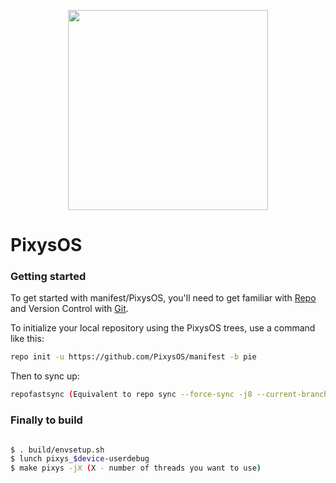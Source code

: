 <p align="center">
<img src="https://github.com/PixysOS/manifest/raw/pixys.png" width="320px" height="320px" >
</p>

# PixysOS #

### Getting started ###
To get started with manifest/PixysOS, you'll need to get familiar with [Repo](https://source.android.com/source/using-repo.html) and Version Control with [Git](https://source.android.com/source/version-control.html).

To initialize your local repository using the PixysOS trees, use a command like this:

```bash
repo init -u https://github.com/PixysOS/manifest -b pie
```

Then to sync up:

```bash
repofastsync (Equivalent to repo sync --force-sync -j8 --current-branch --no-tags --no-clone-bundle --optimized-fetch --prune)
```

### Finally to build ###

```bash

$ . build/envsetup.sh
$ lunch pixys_$device-userdebug
$ make pixys -jX (X - number of threads you want to use)
```
